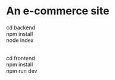 
# An e-commerce site 

cd backend <br>
npm install <br>
node index <br> <br>

cd frontend <br>
npm install <br>
npm run dev <br>
